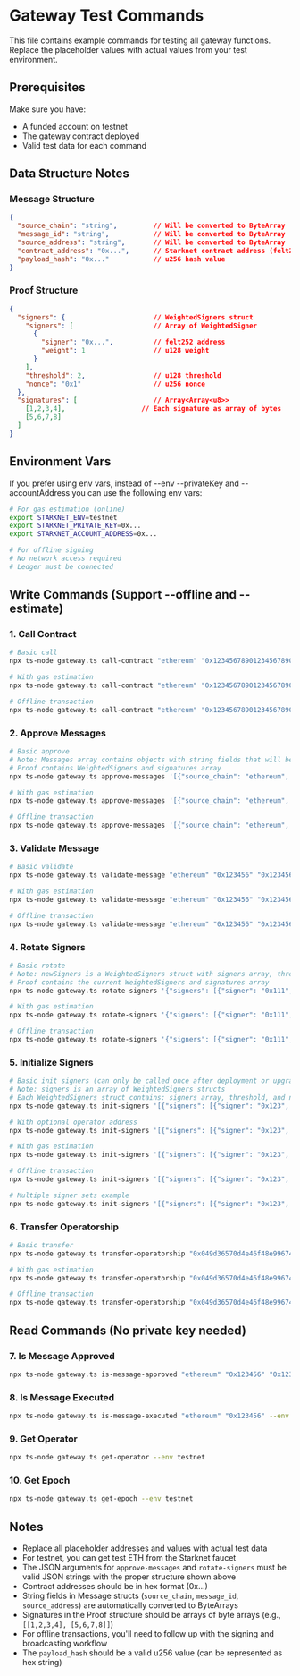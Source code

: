 # Gateway Test Commands

This file contains example commands for testing all gateway functions. Replace the placeholder values with actual values from your test environment.

## Prerequisites

Make sure you have:
- A funded account on testnet
- The gateway contract deployed
- Valid test data for each command

## Data Structure Notes

### Message Structure
```json
{
  "source_chain": "string",         // Will be converted to ByteArray
  "message_id": "string",           // Will be converted to ByteArray
  "source_address": "string",       // Will be converted to ByteArray
  "contract_address": "0x...",      // Starknet contract address (felt252)
  "payload_hash": "0x..."           // u256 hash value
}
```

### Proof Structure
```json
{
  "signers": {                      // WeightedSigners struct
    "signers": [                    // Array of WeightedSigner
      {
        "signer": "0x...",          // felt252 address
        "weight": 1                 // u128 weight
      }
    ],
    "threshold": 2,                 // u128 threshold
    "nonce": "0x1"                  // u256 nonce
  },
  "signatures": [                   // Array<Array<u8>>
    [1,2,3,4],                   // Each signature as array of bytes
    [5,6,7,8]
  ]
}
```

## Environment Vars

If you prefer using env vars, instead of --env --privateKey and --accountAddress you can use the following env vars:

```bash
# For gas estimation (online)
export STARKNET_ENV=testnet
export STARKNET_PRIVATE_KEY=0x...
export STARKNET_ACCOUNT_ADDRESS=0x...

# For offline signing
# No network access required
# Ledger must be connected
```

## Write Commands (Support --offline and --estimate)

### 1. Call Contract

```bash
# Basic call
npx ts-node gateway.ts call-contract "ethereum" "0x1234567890123456789012345678901234567890" "Hello from Starknet" --env testnet --privateKey $STARKNET_PRIVATE_KEY --accountAddress $STARKNET_ACCOUNT_ADDRESS

# With gas estimation
npx ts-node gateway.ts call-contract "ethereum" "0x1234567890123456789012345678901234567890" "Hello from Starknet" --env testnet --privateKey $STARKNET_PRIVATE_KEY --accountAddress $STARKNET_ACCOUNT_ADDRESS --estimate

# Offline transaction
npx ts-node gateway.ts call-contract "ethereum" "0x1234567890123456789012345678901234567890" "Hello from Starknet" --env testnet --offline
```

### 2. Approve Messages

```bash
# Basic approve
# Note: Messages array contains objects with string fields that will be converted to ByteArrays
# Proof contains WeightedSigners and signatures array
npx ts-node gateway.ts approve-messages '[{"source_chain": "ethereum", "message_id": "msg123", "source_address": "0x742d35Cc6634C0532925a3b844Bc9e7595f8b9d0", "contract_address": "0x049d36570d4e46f48e99674bd3fcc84644ddd6b96f7c741b1562b82f9e004dc7", "payload_hash": "0x1234567890abcdef1234567890abcdef1234567890abcdef1234567890abcdef"}]' '{"signers": {"signers": [{"signer": "0x123", "weight": 1}, {"signer": "0x456", "weight": 1}], "threshold": 2, "nonce": "0x1"}, "signatures": [[1,2,3,4], [5,6,7,8]]}' --env testnet --privateKey $STARKNET_PRIVATE_KEY --accountAddress $STARKNET_ACCOUNT_ADDRESS

# With gas estimation
npx ts-node gateway.ts approve-messages '[{"source_chain": "ethereum", "message_id": "msg123", "source_address": "0x742d35Cc6634C0532925a3b844Bc9e7595f8b9d0", "contract_address": "0x049d36570d4e46f48e99674bd3fcc84644ddd6b96f7c741b1562b82f9e004dc7", "payload_hash": "0x1234567890abcdef1234567890abcdef1234567890abcdef1234567890abcdef"}]' '{"signers": {"signers": [{"signer": "0x123", "weight": 1}, {"signer": "0x456", "weight": 1}], "threshold": 2, "nonce": "0x1"}, "signatures": [[1,2,3,4], [5,6,7,8]]}' --env testnet --privateKey $STARKNET_PRIVATE_KEY --accountAddress $STARKNET_ACCOUNT_ADDRESS --estimate

# Offline transaction
npx ts-node gateway.ts approve-messages '[{"source_chain": "ethereum", "message_id": "msg123", "source_address": "0x742d35Cc6634C0532925a3b844Bc9e7595f8b9d0", "contract_address": "0x049d36570d4e46f48e99674bd3fcc84644ddd6b96f7c741b1562b82f9e004dc7", "payload_hash": "0x1234567890abcdef1234567890abcdef1234567890abcdef1234567890abcdef"}]' '{"signers": {"signers": [{"signer": "0x123", "weight": 1}, {"signer": "0x456", "weight": 1}], "threshold": 2, "nonce": "0x1"}, "signatures": [[1,2,3,4], [5,6,7,8]]}' --env testnet --offline
```

### 3. Validate Message

```bash
# Basic validate
npx ts-node gateway.ts validate-message "ethereum" "0x123456" "0x1234567890123456789012345678901234567890" "0x9876543210" --env testnet --privateKey $STARKNET_PRIVATE_KEY --accountAddress $STARKNET_ACCOUNT_ADDRESS

# With gas estimation
npx ts-node gateway.ts validate-message "ethereum" "0x123456" "0x1234567890123456789012345678901234567890" "0x9876543210" --env testnet --privateKey $STARKNET_PRIVATE_KEY --accountAddress $STARKNET_ACCOUNT_ADDRESS --estimate

# Offline transaction
npx ts-node gateway.ts validate-message "ethereum" "0x123456" "0x1234567890123456789012345678901234567890" "0x9876543210" --env testnet --offline
```

### 4. Rotate Signers

```bash
# Basic rotate
# Note: newSigners is a WeightedSigners struct with signers array, threshold, and nonce
# Proof contains the current WeightedSigners and signatures array
npx ts-node gateway.ts rotate-signers '{"signers": [{"signer": "0x111", "weight": 1}, {"signer": "0x222", "weight": 1}], "threshold": 2, "nonce": "0x2"}' '{"signers": {"signers": [{"signer": "0x123", "weight": 1}, {"signer": "0x456", "weight": 1}], "threshold": 2, "nonce": "0x1"}, "signatures": [[1,2,3,4], [5,6,7,8]]}' --env testnet --privateKey $STARKNET_PRIVATE_KEY --accountAddress $STARKNET_ACCOUNT_ADDRESS

# With gas estimation
npx ts-node gateway.ts rotate-signers '{"signers": [{"signer": "0x111", "weight": 1}, {"signer": "0x222", "weight": 1}], "threshold": 2, "nonce": "0x2"}' '{"signers": {"signers": [{"signer": "0x123", "weight": 1}, {"signer": "0x456", "weight": 1}], "threshold": 2, "nonce": "0x1"}, "signatures": [[1,2,3,4]], [[5,6,7,8]]}' --env testnet --privateKey $STARKNET_PRIVATE_KEY --accountAddress $STARKNET_ACCOUNT_ADDRESS --estimate

# Offline transaction
npx ts-node gateway.ts rotate-signers '{"signers": [{"signer": "0x111", "weight": 1}, {"signer": "0x222", "weight": 1}], "threshold": 2, "nonce": "0x2"}' '{"signers": {"signers": [{"signer": "0x123", "weight": 1}, {"signer": "0x456", "weight": 1}], "threshold": 2, "nonce": "0x1"}, "signatures": [[1,2,3,4]], [[5,6,7,8]]}' --env testnet --offline
```

### 5. Initialize Signers

```bash
# Basic init signers (can only be called once after deployment or upgrade)
# Note: signers is an array of WeightedSigners structs
# Each WeightedSigners struct contains: signers array, threshold, and nonce
npx ts-node gateway.ts init-signers '[{"signers": [{"signer": "0x123", "weight": 1}, {"signer": "0x456", "weight": 1}], "threshold": 2, "nonce": "0x1"}]' --env testnet --privateKey $STARKNET_PRIVATE_KEY --accountAddress $STARKNET_ACCOUNT_ADDRESS

# With optional operator address
npx ts-node gateway.ts init-signers '[{"signers": [{"signer": "0x123", "weight": 1}, {"signer": "0x456", "weight": 1}], "threshold": 2, "nonce": "0x1"}]' --operator "0x049d36570d4e46f48e99674bd3fcc84644ddd6b96f7c741b1562b82f9e004dc7" --env testnet --privateKey $STARKNET_PRIVATE_KEY --accountAddress $STARKNET_ACCOUNT_ADDRESS

# With gas estimation
npx ts-node gateway.ts init-signers '[{"signers": [{"signer": "0x123", "weight": 1}, {"signer": "0x456", "weight": 1}], "threshold": 2, "nonce": "0x1"}]' --env testnet --privateKey $STARKNET_PRIVATE_KEY --accountAddress $STARKNET_ACCOUNT_ADDRESS --estimate

# Offline transaction
npx ts-node gateway.ts init-signers '[{"signers": [{"signer": "0x123", "weight": 1}, {"signer": "0x456", "weight": 1}], "threshold": 2, "nonce": "0x1"}]' --env testnet --offline

# Multiple signer sets example
npx ts-node gateway.ts init-signers '[{"signers": [{"signer": "0x123", "weight": 1}], "threshold": 1, "nonce": "0x1"}, {"signers": [{"signer": "0x456", "weight": 2}], "threshold": 2, "nonce": "0x2"}]' --env testnet --privateKey $STARKNET_PRIVATE_KEY --accountAddress $STARKNET_ACCOUNT_ADDRESS
```

### 6. Transfer Operatorship

```bash
# Basic transfer
npx ts-node gateway.ts transfer-operatorship "0x049d36570d4e46f48e99674bd3fcc84644ddd6b96f7c741b1562b82f9e004dc7" --env testnet --privateKey $STARKNET_PRIVATE_KEY --accountAddress $STARKNET_ACCOUNT_ADDRESS

# With gas estimation
npx ts-node gateway.ts transfer-operatorship "0x049d36570d4e46f48e99674bd3fcc84644ddd6b96f7c741b1562b82f9e004dc7" --env testnet --privateKey $STARKNET_PRIVATE_KEY --accountAddress $STARKNET_ACCOUNT_ADDRESS --estimate

# Offline transaction
npx ts-node gateway.ts transfer-operatorship "0x049d36570d4e46f48e99674bd3fcc84644ddd6b96f7c741b1562b82f9e004dc7" --env testnet --offline
```

## Read Commands (No private key needed)

### 7. Is Message Approved

```bash
npx ts-node gateway.ts is-message-approved "ethereum" "0x123456" "0x1234567890123456789012345678901234567890" "0x049d36570d4e46f48e99674bd3fcc84644ddd6b96f7c741b1562b82f9e004dc7" "0x9876543210" --env testnet
```

### 8. Is Message Executed

```bash
npx ts-node gateway.ts is-message-executed "ethereum" "0x123456" --env testnet
```

### 9. Get Operator

```bash
npx ts-node gateway.ts get-operator --env testnet
```

### 10. Get Epoch

```bash
npx ts-node gateway.ts get-epoch --env testnet
```

## Notes

- Replace all placeholder addresses and values with actual test data
- For testnet, you can get test ETH from the Starknet faucet
- The JSON arguments for `approve-messages` and `rotate-signers` must be valid JSON strings with the proper structure shown above
- Contract addresses should be in hex format (0x...)
- String fields in Message structs (`source_chain`, `message_id`, `source_address`) are automatically converted to ByteArrays
- Signatures in the Proof structure should be arrays of byte arrays (e.g., `[[1,2,3,4], [5,6,7,8]]`)
- For offline transactions, you'll need to follow up with the signing and broadcasting workflow
- The `payload_hash` should be a valid u256 value (can be represented as hex string)
